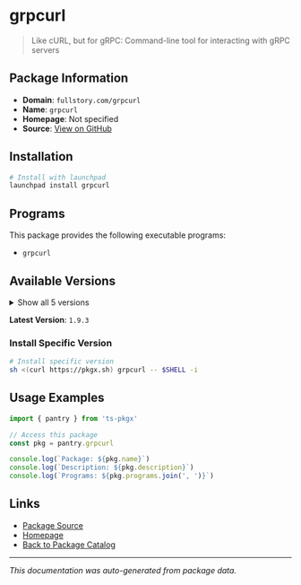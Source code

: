 # grpcurl

> Like cURL, but for gRPC: Command-line tool for interacting with gRPC servers

## Package Information

- **Domain**: `fullstory.com/grpcurl`
- **Name**: `grpcurl`
- **Homepage**: Not specified
- **Source**: [View on GitHub](https://github.com/pkgxdev/pantry/tree/main/projects/fullstory.com/grpcurl/package.yml)

## Installation

```bash
# Install with launchpad
launchpad install grpcurl
```

## Programs

This package provides the following executable programs:

- `grpcurl`

## Available Versions

<details>
<summary>Show all 5 versions</summary>

- `1.9.3`, `1.9.2`, `1.9.1`, `1.9.0`, `1.8.9`

</details>

**Latest Version**: `1.9.3`

### Install Specific Version

```bash
# Install specific version
sh <(curl https://pkgx.sh) grpcurl -- $SHELL -i
```

## Usage Examples

```typescript
import { pantry } from 'ts-pkgx'

// Access this package
const pkg = pantry.grpcurl

console.log(`Package: ${pkg.name}`)
console.log(`Description: ${pkg.description}`)
console.log(`Programs: ${pkg.programs.join(', ')}`)
```

## Links

- [Package Source](https://github.com/pkgxdev/pantry/tree/main/projects/fullstory.com/grpcurl/package.yml)
- [Homepage](#)
- [Back to Package Catalog](../package-catalog.md)

---

*This documentation was auto-generated from package data.*
